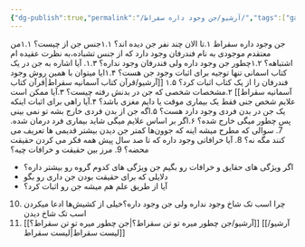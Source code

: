 ```yaml
---
{"dg-publish":true,"permalink":"/آرشیو/جن وجود داره سقراط/","tags":["gardenEntry"]}
---
```


جن وجود داره سقراط
۱.تا الان چند نفر جن دیده اند؟
۱.۱جنس جن از چیست؟
۱.۱من معتقدم موجودی به نام فندرفان وجود دارد که از جنس تشباده،به نظرت عقیده ام اشتباهه؟
۱.۲چطور جن وجود داره ولی فندرفان وجود نداره؟
۱.۳. آیا اشاره به جن در یک کتاب اسمانی تنها توجیه برای اثبات وجود جن هست؟
۱.۴ایا میتوان با همین روش وجود فندرفان را از یک کتاب اثبات کرد؟
۱.۵ [[آرشیو/قرآن کتاب آسمانیه سقراط\|قرآن کتاب آسمانیه سقراط]]
۲.مشخصات شخصی که جن در بدنش رفته چیست؟
۳.آیا ممکن است علایم شخص جنی فقط یک بیماری موقت یا دایم مغزی باشد؟
۴.آیا راهی برای اثبات اینکه یک جن در بدن فردی وجود دارد هست؟
۵.اگه جن از بدن فردی خارج بشه تو نمی بینی پس چطور میگی خارج شده؟
۶.اگر بر اساس علایم میگی شاید بیماری فرد درمان شده.
7. سوالی که مطرح میشه اینه که جوون‌ها کمتر جن دیدن بیشتر قدیمی ها تعریف می کنند مگه نه؟
8. آیا خرافاتی وجود داره که تا صد سال پیش همه فکر می کردن حقیقت محضه؟
9. مرز بین حقیقت و خرافات چیه؟
   - اگر ویژگی های حقایق و خرافات رو بگیم جن ویژگی های کدوم گروه رو بیشتر داره؟
   - دلایلی که برای حقیقت بودن جن داری رو بگو
   - آیا از طریق علم هم میشه جن رو اثبات کرد؟
10. چرا اسب تک شاخ وجود نداره ولی جن وجود داره؟خیلی از کشیش‌ها ادعا میکردن اسب تک شاخ دیدن
11. [[آرشیو/جن چطور میره تو تن سقراط؟\|جن چطور میره تو تن سقراط؟]]
[[آرشیو/لیست سقراط\|لیست سقراط]]